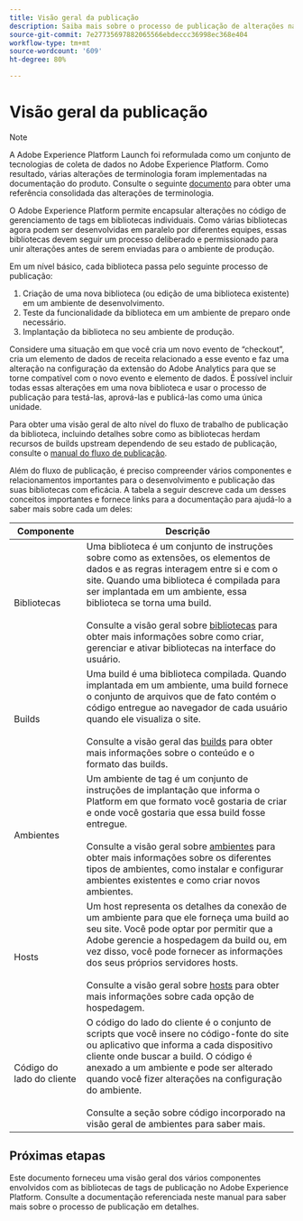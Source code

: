 ```yaml
---
title: Visão geral da publicação
description: Saiba mais sobre o processo de publicação de alterações nas bibliotecas de código do gerenciamento de tags no Adobe Experience Platform.
source-git-commit: 7e27735697882065566ebdeccc36998ec368e404
workflow-type: tm+mt
source-wordcount: '609'
ht-degree: 80%

---
```


# Visão geral da publicação

>[!NOTE]
>
>A Adobe Experience Platform Launch foi reformulada como um conjunto de tecnologias de coleta de dados no Adobe Experience Platform. Como resultado, várias alterações de terminologia foram implementadas na documentação do produto. Consulte o seguinte [documento](../../term-updates.md) para obter uma referência consolidada das alterações de terminologia.

O Adobe Experience Platform permite encapsular alterações no código de gerenciamento de tags em bibliotecas individuais. Como várias bibliotecas agora podem ser desenvolvidas em paralelo por diferentes equipes, essas bibliotecas devem seguir um processo deliberado e permissionado para unir alterações antes de serem enviadas para o ambiente de produção.

Em um nível básico, cada biblioteca passa pelo seguinte processo de publicação:

1. Criação de uma nova biblioteca (ou edição de uma biblioteca existente) em um ambiente de desenvolvimento.
1. Teste da funcionalidade da biblioteca em um ambiente de preparo onde necessário.
1. Implantação da biblioteca no seu ambiente de produção.

Considere uma situação em que você cria um novo evento de “checkout”, cria um elemento de dados de receita relacionado a esse evento e faz uma alteração na configuração da extensão do Adobe Analytics para que se torne compatível com o novo evento e elemento de dados. É possível incluir todas essas alterações em uma nova biblioteca e usar o processo de publicação para testá-las, aprová-las e publicá-las como uma única unidade.

Para obter uma visão geral de alto nível do fluxo de trabalho de publicação da biblioteca, incluindo detalhes sobre como as bibliotecas herdam recursos de builds upstream dependendo de seu estado de publicação, consulte o [manual do fluxo de publicação](./publishing-flow.md).

Além do fluxo de publicação, é preciso compreender vários componentes e relacionamentos importantes para o desenvolvimento e publicação das suas bibliotecas com eficácia. A tabela a seguir descreve cada um desses conceitos importantes e fornece links para a documentação para ajudá-lo a saber mais sobre cada um deles:

| Componente | Descrição |
| --- | --- |
| Bibliotecas | Uma biblioteca é um conjunto de instruções sobre como as extensões, os elementos de dados e as regras interagem entre si e com o site. Quando uma biblioteca é compilada para ser implantada em um ambiente, essa biblioteca se torna uma build.<br><br>Consulte a visão geral sobre [bibliotecas](./libraries.md) para obter mais informações sobre como criar, gerenciar e ativar bibliotecas na interface do usuário. |
| Builds | Uma build é uma biblioteca compilada. Quando implantada em um ambiente, uma build fornece o conjunto de arquivos que de fato contém o código entregue ao navegador de cada usuário quando ele visualiza o site.<br><br>Consulte a visão geral das [builds](./builds.md) para obter mais informações sobre o conteúdo e o formato das builds. |
| Ambientes | Um ambiente de tag é um conjunto de instruções de implantação que informa o Platform em que formato você gostaria de criar e onde você gostaria que essa build fosse entregue.<br><br>Consulte a visão geral sobre [ambientes](./environments.md) para obter mais informações sobre os diferentes tipos de ambientes, como instalar e configurar ambientes existentes e como criar novos ambientes. |
| Hosts | Um host representa os detalhes da conexão de um ambiente para que ele forneça uma build ao seu site. Você pode optar por permitir que a Adobe gerencie a hospedagem da build ou, em vez disso, você pode fornecer as informações dos seus próprios servidores hosts.<br><br>Consulte a visão geral sobre [hosts](./hosts/hosts-overview.md) para obter mais informações sobre cada opção de hospedagem. |
| Código do lado do cliente | O código do lado do cliente é o conjunto de scripts que você insere no código-fonte do site ou aplicativo que informa a cada dispositivo cliente onde buscar a build. O código é anexado a um ambiente e pode ser alterado quando você fizer alterações na configuração do ambiente.<br><br>Consulte a seção sobre  [ ](./environments.md#embed-code) código incorporado na visão geral de ambientes para saber mais. |

## Próximas etapas

Este documento forneceu uma visão geral dos vários componentes envolvidos com as bibliotecas de tags de publicação no Adobe Experience Platform. Consulte a documentação referenciada neste manual para saber mais sobre o processo de publicação em detalhes.
